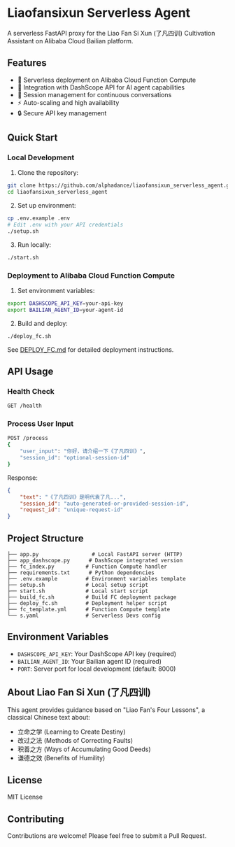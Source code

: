 # Liaofansixun Serverless Agent

A serverless FastAPI proxy for the Liao Fan Si Xun (了凡四训) Cultivation Assistant on Alibaba Cloud Bailian platform.

## Features

- 🚀 Serverless deployment on Alibaba Cloud Function Compute
- 🤖 Integration with DashScope API for AI agent capabilities
- 💬 Session management for continuous conversations
- ⚡ Auto-scaling and high availability
- 🔒 Secure API key management

## Quick Start

### Local Development

1. Clone the repository:
```bash
git clone https://github.com/alphadance/liaofansixun_serverless_agent.git
cd liaofansixun_serverless_agent
```

2. Set up environment:
```bash
cp .env.example .env
# Edit .env with your API credentials
./setup.sh
```

3. Run locally:
```bash
./start.sh
```

### Deployment to Alibaba Cloud Function Compute

1. Set environment variables:
```bash
export DASHSCOPE_API_KEY=your-api-key
export BAILIAN_AGENT_ID=your-agent-id
```

2. Build and deploy:
```bash
./deploy_fc.sh
```

See [DEPLOY_FC.md](DEPLOY_FC.md) for detailed deployment instructions.

## API Usage

### Health Check
```bash
GET /health
```

### Process User Input
```bash
POST /process
{
    "user_input": "你好，请介绍一下《了凡四训》",
    "session_id": "optional-session-id"
}
```

Response:
```json
{
    "text": "《了凡四训》是明代袁了凡...",
    "session_id": "auto-generated-or-provided-session-id",
    "request_id": "unique-request-id"
}
```

## Project Structure

```
├── app.py                 # Local FastAPI server (HTTP)
├── app_dashscope.py      # DashScope integrated version
├── fc_index.py          # Function Compute handler
├── requirements.txt      # Python dependencies
├── .env.example         # Environment variables template
├── setup.sh             # Local setup script
├── start.sh             # Local start script
├── build_fc.sh          # Build FC deployment package
├── deploy_fc.sh         # Deployment helper script
├── fc_template.yml      # Function Compute template
└── s.yaml               # Serverless Devs config
```

## Environment Variables

- `DASHSCOPE_API_KEY`: Your DashScope API key (required)
- `BAILIAN_AGENT_ID`: Your Bailian agent ID (required)
- `PORT`: Server port for local development (default: 8000)

## About Liao Fan Si Xun (了凡四训)

This agent provides guidance based on "Liao Fan's Four Lessons", a classical Chinese text about:
- 立命之学 (Learning to Create Destiny)
- 改过之法 (Methods of Correcting Faults)
- 积善之方 (Ways of Accumulating Good Deeds)
- 谦德之效 (Benefits of Humility)

## License

MIT License

## Contributing

Contributions are welcome! Please feel free to submit a Pull Request.